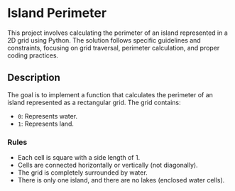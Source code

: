 # Island Perimeter

This project involves calculating the perimeter of an island represented in a 2D grid using Python. The solution follows specific guidelines and constraints, focusing on grid traversal, perimeter calculation, and proper coding practices.

## Description

The goal is to implement a function that calculates the perimeter of an island represented as a rectangular grid. The grid contains:
- `0`: Represents water.
- `1`: Represents land.

### Rules
- Each cell is square with a side length of 1.
- Cells are connected horizontally or vertically (not diagonally).
- The grid is completely surrounded by water.
- There is only one island, and there are no lakes (enclosed water cells).
